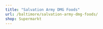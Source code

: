 ```yaml
---
title: "Salvation Army DMG Foods"
url: /baltimore/salvation-army-dmg-foods/
shop: Supermarkt
---
```

